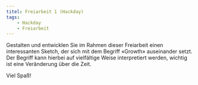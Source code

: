 ```yaml
---
titel: Freiarbeit 1 (Hackday)
tags: 
    - Hackday
    - Freiarbeit
---
```


Gestalten und entwicklen Sie im Rahmen dieser Freiarbeit einen interessanten Sketch, der sich mit dem Begriff «Growth» auseinander setzt. Der Begriff kann hierbei auf vielfältige Weise interpretiert werden, wichtig ist eine Veränderung über die Zeit.

Viel Spaß!
